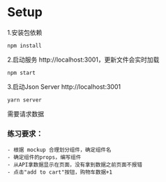 # Setup

1.安装包依赖

```
npm install
```

2.启动服务 http://localhost:3001，更新文件会实时加载

```
npm start
```

3.启动Json Server http://localhost:3001
```
yarn server
```

需要请求数据

### 练习要求：
    - 根据 mockup 合理划分组件，确定组件名
    - 确定组件的props，编写组件
    - 从API拿数据显示在页面，没有拿到数据之前页面不报错
    - 点击"add to cart"按钮，购物车数据+1

